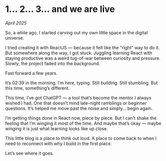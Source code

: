 # 1... 2... 3... and we are live

_April 2025_

So, a while ago, I started carving out my own little space in the digital universe.

I tried creating it with ReactJS — because it felt like the “right” way to do it. But somewhere along the way, I got stuck. Juggling learning React with staying productive was a weird tug-of-war between curiosity and pressure. Slowly, the project faded into the background.

Fast forward a few years.

It’s 02:39 in the morning. I’m here, typing. Still building. Still stumbling. But this time, something’s different.

This time, I’ve got ChatGPT — a tool that’s become the mentor I always wished I had. One that doesn’t mind late-night ramblings or beginner questions. It’s helped me move past the noise and simply… begin again.

I’m getting things done in React now, piece by piece. But I can’t shake the feeling that I’m winging it most of the time. And maybe that’s okay — maybe winging it is just what learning looks like up close.

This little blog is a place to think out loud. A place to come back to when I need to reconnect with why I build in the first place.

Let’s see where it goes.